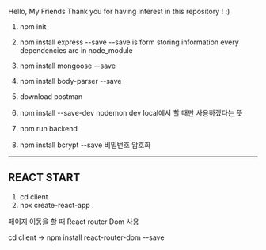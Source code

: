 Hello, My Friends
Thank you for having interest in this repository ! :)

1. npm init
2. npm install express --save
--save is form storing information
every dependencies are in node_module


3. npm install mongoose --save

4. npm install body-parser --save

5. download postman

6. npm install --save-dev nodemon
dev local에서 할 때만 사용하겠다는 뜻

7. npm run backend

8. npm install bcrypt --save 
비밀번호 암호화
------------------------------------------
REACT START
------------------------------------------

1. cd client
2. npx create-react-app .

페이지 이동을 할 때 React router Dom 사용

cd client -> npm install react-router-dom --save